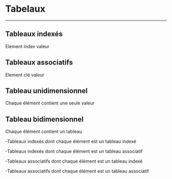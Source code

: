 # Tabelaux

---

## Tableaux indexés
Element index valeur

## Tableaux associatifs
Element clé valeur

## Tableau unidimensionnel
Chaque élément contient une seule valeur

## Tableau bidimensionnel
Chaque élément contient un tableau
<p>-Tableaux indexés dont chaque élément est un tableau indexé 
<p>-Tableaux indexés dont chaque élément est un tableau associatif 
<p>-Tableaux associatifs dont chaque élément est un tableau indexé 
<p>-Tableaux associatifs dont chaque élément est un tableau associatif 